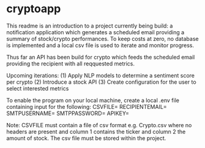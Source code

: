 # cryptoapp

This readme is an introduction to a project currently being build: a notification application which generates a scheduled email providing a summary of stock/crypto performances. To keep costs at zero, no database is implemented and a local csv file is used to iterate and monitor progress.

Thus far an API has been build for crypto which feeds the scheduled email providing the recipient with all reqquested metrics.

Upcoming iterations:
(1) Apply NLP models to determine a sentiment score per crypto
(2) Introduce a stock API
(3) Create configuration for the user to select interested metrics

To enable the program on your local machine, create a local .env file containing input for the following:
CSVFILE=
RECIPIENTEMAIL=
SMTPUSERNAME=
SMTPPASSWORD=
APIKEY=

Note: CSVFILE must contain a file of csv format e.g. Crypto.csv where no headers are present and column 1 contains the ticker and column 2 the amount of stock. The csv file must be stored within the project.
